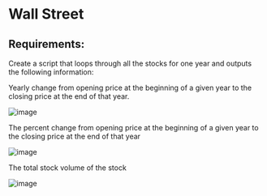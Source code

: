 # Wall Street

## Requirements:

Create a script that loops through all the stocks for one year and outputs the following information:

Yearly change from opening price at the beginning of a given year to the closing price at the end of that year.

![image](https://user-images.githubusercontent.com/100891182/181820600-b82c7e34-b2c5-4df3-af30-2f2091da1081.png)

  
 The percent change from opening price at the beginning of a given year to the closing price at the end of that year
 
 ![image](https://user-images.githubusercontent.com/100891182/181820766-5fc4a442-f45b-4915-baad-33e6ef875d42.png)


The total stock volume of the stock

![image](https://user-images.githubusercontent.com/100891182/181820841-021406b3-8187-4c61-b821-73296ef0b3e4.png)

